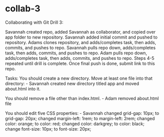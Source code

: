 # collab-3
Collaborating with Git Drill 3:

Savannah created repo, added Savannah as collaborator, and copied over app folder to new repository.
Savannah added initial commit and pushed to repository.
Adams clones repository, and adds/completes task, then adds, commits, and pushes to repo.
Savannah pulls repo down, adds/completes task, then adds, commits, and pushes to repo.
Adam pulls repo down, adds/completes task, then adds, commits, and pushes to repo.
Steps 4-5 repeated until drill is complete.
Once final push is done, submit link to this repo.


Tasks:
You should create a new directory. Move at least one file into that directory:
    - Savannah created new directory titled app and moved about.html into it.


You should remove a file other than index.html.
    - Adam removed about.html file

You should edit five CSS properties:
    - Savannah changed grid-gap: 10px; to grid-gap: 20px;
               changed margin-left: 1rem; to margin-left: 2rem;
               changed color: orange; to color: red;
               changed color: darkgrey; to color: black;
               change font-size: 10px; to font-size: 20px;
